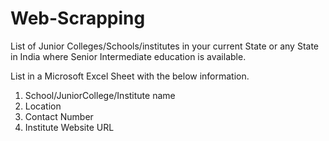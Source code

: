 # Web-Scrapping
List of Junior Colleges/Schools/institutes in your current State or any State in India where Senior Intermediate education is available.

List in a Microsoft Excel Sheet with the below information.
1. School/JuniorCollege/Institute name
2. Location
3. Contact Number
4. Institute Website URL
